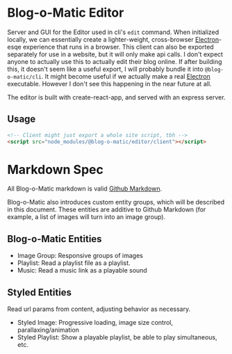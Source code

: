 Blog-o-Matic Editor
===
Server and GUI for the Editor used in cli's `edit` command. When initialized locally, we can essentially create a lighter-weight, cross-browser [Electron](https://electronjs.org/)-esqe experience that runs in a browser. This client can also be exported separately for use in a website, but it will only make api calls. I don't expect anyone to actually use this to actually edit their blog online. If after building this, it doesn't seem like a useful export, I will probably bundle it into `@blog-o-matic/cli`. It might become useful if we actually make a real [Electron](https://electronjs.org/) executable. However I don't see this happening in the near future at all.

The editor is built with create-react-app, and served with an express server.

Usage
---
```html
<!-- Client might just export a whole site script, tbh -->
<script src="node_modules/@blog-o-matic/editor/client"></script>
```

Markdown Spec
===
All Blog-o-Matic markdown is valid [Github Markdown](https://github.github.com/gfm/).

Blog-o-Matic also introduces custom entity groups, which will be described in this document. These entities are additive to Github Markdown (for example, a list of images will turn into an image group).

Blog-o-Matic Entities
---
- Image Group: Responsive groups of images
- Playlist: Read a playlist file as a playlist.
- Music: Read a music link as a playable sound

Styled Entities
---
Read url params from content, adjusting behavior as necessary.
- Styled Image: Progressive loading, image size control, parallaxing/animation
- Styled Playlist: Show a playable playlist, be able to play simultaneous, etc.
